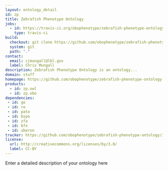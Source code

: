 ```yaml
---
layout: ontology_detail
id: zp
title: Zebrafish Phenotype Ontology
jobs:
  - id: https://travis-ci.org/obophenotype/zebrafish-phenotype-ontology
    type: travis-ci
build:
  checkout: git clone https://github.com/obophenotype/zebrafish-phenotype-ontology.git
  system: git
  path: "."
contact:
  email: cjmungall@lbl.gov
  label: Chris Mungall
description: Zebrafish Phenotype Ontology is an ontology...
domain: stuff
homepage: https://github.com/obophenotype/zebrafish-phenotype-ontology
products:
  - id: zp.owl
  - id: zp.obo
dependencies:
 - id: go
 - id: ro
 - id: pato
 - id: bspo
 - id: zfa
 - id: bfo
 - id: uberon
tracker: https://github.com/obophenotype/zebrafish-phenotype-ontology/issues
license:
  url: http://creativecommons.org/licenses/by/3.0/
  label: CC-BY
---
```


Enter a detailed description of your ontology here
